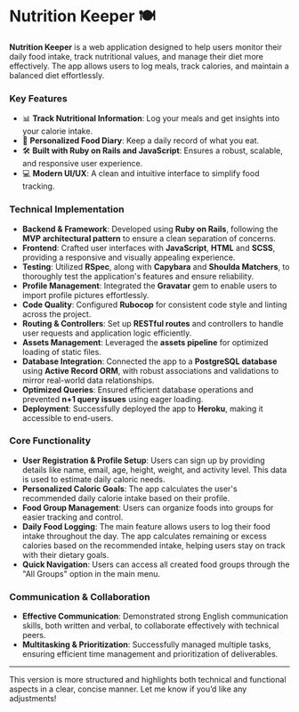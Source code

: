 # Nutrition Keeper 🍽️

**Nutrition Keeper** is a web application designed to help users monitor their daily food intake, track nutritional values, and manage their diet more effectively. The app allows users to log meals, track calories, and maintain a balanced diet effortlessly.

### Key Features
- 📊 **Track Nutritional Information**: Log your meals and get insights into your calorie intake.
- 🥗 **Personalized Food Diary**: Keep a daily record of what you eat.
- 🛠️ **Built with Ruby on Rails and JavaScript**: Ensures a robust, scalable, and responsive user experience.
- 💻 **Modern UI/UX**: A clean and intuitive interface to simplify food tracking.


### Technical Implementation
- **Backend & Framework**: Developed using **Ruby on Rails**, following the **MVP architectural pattern** to ensure a clean separation of concerns.
- **Frontend**: Crafted user interfaces with **JavaScript**, **HTML** and **SCSS**, providing a responsive and visually appealing experience.
- **Testing**: Utilized **RSpec**, along with **Capybara** and **Shoulda Matchers**, to thoroughly test the application's features and ensure reliability.
- **Profile Management**: Integrated the **Gravatar** gem to enable users to import profile pictures effortlessly.
- **Code Quality**: Configured **Rubocop** for consistent code style and linting across the project.
- **Routing & Controllers**: Set up **RESTful routes** and controllers to handle user requests and application logic efficiently.
- **Assets Management**: Leveraged the **assets pipeline** for optimized loading of static files.
- **Database Integration**: Connected the app to a **PostgreSQL database** using **Active Record ORM**, with robust associations and validations to mirror real-world data relationships.
- **Optimized Queries**: Ensured efficient database operations and prevented **n+1 query issues** using eager loading.
- **Deployment**: Successfully deployed the app to **Heroku**, making it accessible to end-users.

### Core Functionality
- **User Registration & Profile Setup**: Users can sign up by providing details like name, email, age, height, weight, and activity level. This data is used to estimate daily caloric needs.
- **Personalized Caloric Goals**: The app calculates the user's recommended daily calorie intake based on their profile.
- **Food Group Management**: Users can organize foods into groups for easier tracking and control.
- **Daily Food Logging**: The main feature allows users to log their food intake throughout the day. The app calculates remaining or excess calories based on the recommended intake, helping users stay on track with their dietary goals.
- **Quick Navigation**: Users can access all created food groups through the "All Groups" option in the main menu.

### Communication & Collaboration
- **Effective Communication**: Demonstrated strong English communication skills, both written and verbal, to collaborate effectively with technical peers.
- **Multitasking & Prioritization**: Successfully managed multiple tasks, ensuring efficient time management and prioritization of deliverables.

---

This version is more structured and highlights both technical and functional aspects in a clear, concise manner. Let me know if you’d like any adjustments!
